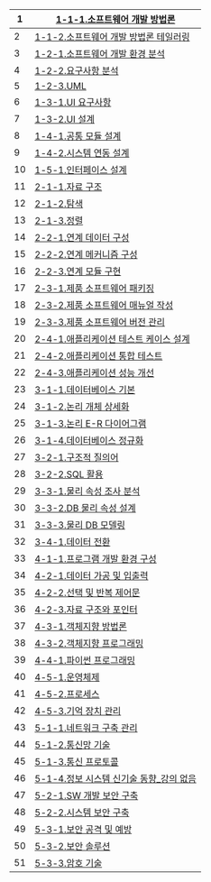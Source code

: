 | 1    | [1-1-1.소프트웨어 개발 방법론](https://youtu.be/MGGBVVz8Iws) |
| ---- | ------------------------------------------------------------ |
| 2    | [1-1-2.소프트웨어 개발 방법론 테일러링](https://youtu.be/nzUiIm8aymY) |
| 3    | [1-2-1.소프트웨어 개발 환경 분석](https://youtu.be/VzrCMhYDdxE) |
| 4    | [1-2-2.요구사항 분석](https://youtu.be/DOnVZfUpYfg)          |
| 5    | [1-2-3.UML](javascript:authShow())                           |
| 6    | [1-3-1.UI 요구사항](javascript:authShow())                   |
| 7    | [1-3-2.UI 설계](javascript:authShow())                       |
| 8    | [1-4-1.공통 모듈 설계](javascript:authShow())                |
| 9    | [1-4-2.시스템 연동 설계](javascript:authShow())              |
| 10   | [1-5-1.인터페이스 설계](javascript:authShow())               |
| 11   | [2-1-1.자료 구조](javascript:authShow())                     |
| 12   | [2-1-2.탐색](javascript:authShow())                          |
| 13   | [2-1-3.정렬](javascript:authShow())                          |
| 14   | [2-2-1.연계 데이터 구성](javascript:authShow())              |
| 15   | [2-2-2.연계 메커니즘 구성](javascript:authShow())            |
| 16   | [2-2-3.연계 모듈 구현](javascript:authShow())                |
| 17   | [2-3-1.제품 소프트웨어 패키징](javascript:authShow())        |
| 18   | [2-3-2.제품 소프트웨어 매뉴얼 작성](javascript:authShow())   |
| 19   | [2-3-3.제품 소프트웨어 버전 관리](javascript:authShow())     |
| 20   | [2-4-1.애플리케이션 테스트 케이스 설계](javascript:authShow()) |
| 21   | [2-4-2.애플리케이션 통합 테스트](javascript:authShow())      |
| 22   | [2-4-3.애플리케이션 성능 개선](javascript:authShow())        |
| 23   | [3-1-1.데이터베이스 기본](javascript:authShow())             |
| 24   | [3-1-2.논리 개체 상세화](javascript:authShow())              |
| 25   | [3-1-3.논리 E-R 다이어그램](javascript:authShow())           |
| 26   | [3-1-4.데이터베이스 정규화](javascript:authShow())           |
| 27   | [3-2-1.구조적 질의어](javascript:authShow())                 |
| 28   | [3-2-2.SQL 활용](javascript:authShow())                      |
| 29   | [3-3-1.물리 속성 조사 분석](javascript:authShow())           |
| 30   | [3-3-2.DB 물리 속성 설계](javascript:authShow())             |
| 31   | [3-3-3.물리 DB 모델링](javascript:authShow())                |
| 32   | [3-4-1.데이터 전환](javascript:authShow())                   |
| 33   | [4-1-1.프로그램 개발 환경 구성](javascript:authShow())       |
| 34   | [4-2-1.데이터 가공 및 입출력](javascript:authShow())         |
| 35   | [4-2-2.선택 및 반복 제어문](javascript:authShow())           |
| 36   | [4-2-3.자료 구조와 포인터](javascript:authShow())            |
| 37   | [4-3-1.객체지향 방법론](javascript:authShow())               |
| 38   | [4-3-2.객체지향 프로그래밍](javascript:authShow())           |
| 39   | [4-4-1.파이썬 프로그래밍](javascript:authShow())             |
| 40   | [4-5-1.운영체제](javascript:authShow())                      |
| 41   | [4-5-2.프로세스](javascript:authShow())                      |
| 42   | [4-5-3.기억 장치 관리](javascript:authShow())                |
| 43   | [5-1-1.네트워크 구축 관리](javascript:authShow())            |
| 44   | [5-1-2.통신망 기술](javascript:authShow())                   |
| 45   | [5-1-3.통신 프로토콜](javascript:authShow())                 |
| 46   | [5-1-4.정보 시스템 신기술 동향_강의 없음](javascript:authShow()) |
| 47   | [5-2-1.SW 개발 보안 구축](javascript:authShow())             |
| 48   | [5-2-2.시스템 보안 구축](javascript:authShow())              |
| 49   | [5-3-1.보안 공격 및 예방](javascript:authShow())             |
| 50   | [5-3-2.보안 솔루션](javascript:authShow())                   |
| 51   | [5-3-3.암호 기술](javascript:authShow())                     |